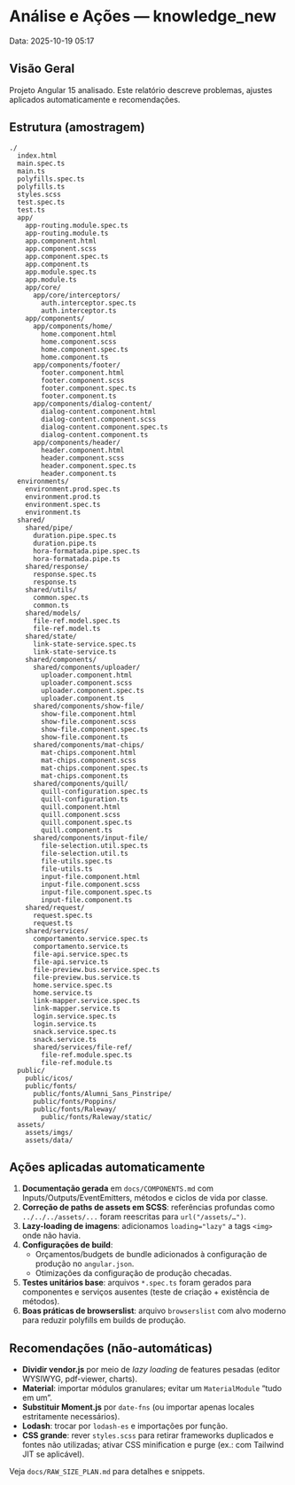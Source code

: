 # Análise e Ações — knowledge_new

Data: 2025-10-19 05:17

## Visão Geral
Projeto Angular 15 analisado. Este relatório descreve problemas, ajustes aplicados automaticamente e recomendações.

## Estrutura (amostragem)
```
./
  index.html
  main.spec.ts
  main.ts
  polyfills.spec.ts
  polyfills.ts
  styles.scss
  test.spec.ts
  test.ts
  app/
    app-routing.module.spec.ts
    app-routing.module.ts
    app.component.html
    app.component.scss
    app.component.spec.ts
    app.component.ts
    app.module.spec.ts
    app.module.ts
    app/core/
      app/core/interceptors/
        auth.interceptor.spec.ts
        auth.interceptor.ts
    app/components/
      app/components/home/
        home.component.html
        home.component.scss
        home.component.spec.ts
        home.component.ts
      app/components/footer/
        footer.component.html
        footer.component.scss
        footer.component.spec.ts
        footer.component.ts
      app/components/dialog-content/
        dialog-content.component.html
        dialog-content.component.scss
        dialog-content.component.spec.ts
        dialog-content.component.ts
      app/components/header/
        header.component.html
        header.component.scss
        header.component.spec.ts
        header.component.ts
  environments/
    environment.prod.spec.ts
    environment.prod.ts
    environment.spec.ts
    environment.ts
  shared/
    shared/pipe/
      duration.pipe.spec.ts
      duration.pipe.ts
      hora-formatada.pipe.spec.ts
      hora-formatada.pipe.ts
    shared/response/
      response.spec.ts
      response.ts
    shared/utils/
      common.spec.ts
      common.ts
    shared/models/
      file-ref.model.spec.ts
      file-ref.model.ts
    shared/state/
      link-state-service.spec.ts
      link-state-service.ts
    shared/components/
      shared/components/uploader/
        uploader.component.html
        uploader.component.scss
        uploader.component.spec.ts
        uploader.component.ts
      shared/components/show-file/
        show-file.component.html
        show-file.component.scss
        show-file.component.spec.ts
        show-file.component.ts
      shared/components/mat-chips/
        mat-chips.component.html
        mat-chips.component.scss
        mat-chips.component.spec.ts
        mat-chips.component.ts
      shared/components/quill/
        quill-configuration.spec.ts
        quill-configuration.ts
        quill.component.html
        quill.component.scss
        quill.component.spec.ts
        quill.component.ts
      shared/components/input-file/
        file-selection.util.spec.ts
        file-selection.util.ts
        file-utils.spec.ts
        file-utils.ts
        input-file.component.html
        input-file.component.scss
        input-file.component.spec.ts
        input-file.component.ts
    shared/request/
      request.spec.ts
      request.ts
    shared/services/
      comportamento.service.spec.ts
      comportamento.service.ts
      file-api.service.spec.ts
      file-api.service.ts
      file-preview.bus.service.spec.ts
      file-preview.bus.service.ts
      home.service.spec.ts
      home.service.ts
      link-mapper.service.spec.ts
      link-mapper.service.ts
      login.service.spec.ts
      login.service.ts
      snack.service.spec.ts
      snack.service.ts
      shared/services/file-ref/
        file-ref.module.spec.ts
        file-ref.module.ts
  public/
    public/icos/
    public/fonts/
      public/fonts/Alumni_Sans_Pinstripe/
      public/fonts/Poppins/
      public/fonts/Raleway/
        public/fonts/Raleway/static/
  assets/
    assets/imgs/
    assets/data/
```

## Ações aplicadas automaticamente
1. **Documentação gerada** em `docs/COMPONENTS.md` com Inputs/Outputs/EventEmitters, métodos e ciclos de vida por classe.
2. **Correção de paths de assets em SCSS**: referências profundas como `../../../assets/...` foram reescritas para `url("/assets/…")`.
3. **Lazy-loading de imagens**: adicionamos `loading="lazy"` a tags `<img>` onde não havia.
4. **Configurações de build**:
   - Orçamentos/budgets de bundle adicionados à configuração de produção no `angular.json`.
   - Otimizações da configuração de produção checadas.
5. **Testes unitários base**: arquivos `*.spec.ts` foram gerados para componentes e serviços ausentes (teste de criação + existência de métodos).
6. **Boas práticas de browserslist**: arquivo `browserslist` com alvo moderno para reduzir polyfills em builds de produção.

## Recomendações (não-automáticas)
- **Dividir vendor.js** por meio de _lazy loading_ de features pesadas (editor WYSIWYG, pdf-viewer, charts).
- **Material**: importar módulos granulares; evitar um `MaterialModule` “tudo em um”.
- **Substituir Moment.js** por `date-fns` (ou importar apenas locales estritamente necessários).
- **Lodash**: trocar por `lodash-es` e importações por função.
- **CSS grande**: rever `styles.scss` para retirar frameworks duplicados e fontes não utilizadas; ativar CSS minification e purge (ex.: com Tailwind JIT se aplicável).

Veja `docs/RAW_SIZE_PLAN.md` para detalhes e snippets.
